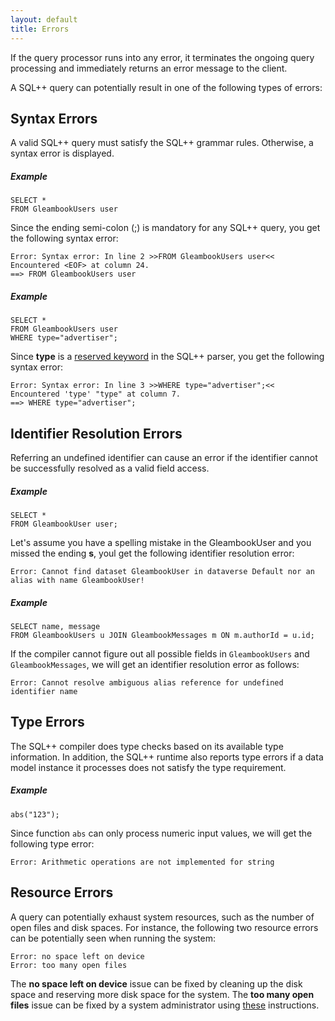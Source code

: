 ```yaml
---
layout: default
title: Errors
---
```


If the query processor runs into any error, it
terminates the ongoing query processing and
immediately returns an error message to the client.

A SQL++ query can potentially result in one of the following types of errors:

## <a id="Syntax_errors">Syntax Errors</a>
A valid SQL++ query must satisfy the SQL++ grammar rules.
Otherwise, a syntax error is displayed.

##### Example

    SELECT *
    FROM GleambookUsers user

Since the ending semi-colon (;) is mandatory for any SQL++ query,
you get the following syntax error:

    Error: Syntax error: In line 2 >>FROM GleambookUsers user<< Encountered <EOF> at column 24.
    ==> FROM GleambookUsers user

##### Example

    SELECT *
    FROM GleambookUsers user
    WHERE type="advertiser";

Since **type** is a [reserved keyword](appendix_1_keywords.html) in the SQL++ parser,
you get the following syntax error:

    Error: Syntax error: In line 3 >>WHERE type="advertiser";<< Encountered 'type' "type" at column 7.
    ==> WHERE type="advertiser";


## <a id="Identifier_resolution_errors">Identifier Resolution Errors</a>
Referring an undefined identifier can cause an error if the identifier
cannot be successfully resolved as a valid field access.

##### Example

    SELECT *
    FROM GleambookUser user;

Let's assume you have a spelling mistake in the GleambookUser and you missed the ending **s**,
youl get the following identifier resolution error:

    Error: Cannot find dataset GleambookUser in dataverse Default nor an alias with name GleambookUser!

##### Example

    SELECT name, message
    FROM GleambookUsers u JOIN GleambookMessages m ON m.authorId = u.id;

If the compiler cannot figure out all possible fields in
`GleambookUsers` and `GleambookMessages`,
we will get an identifier resolution error as follows:

    Error: Cannot resolve ambiguous alias reference for undefined identifier name


## <a id="Type_errors">Type Errors</a>

The SQL++ compiler does type checks based on its available type information.
In addition, the SQL++ runtime also reports type errors if a data model instance
it processes does not satisfy the type requirement.

##### Example

    abs("123");

Since function `abs` can only process numeric input values,
we will get the following type error:

    Error: Arithmetic operations are not implemented for string


## <a id="Resource_errors">Resource Errors</a>
A query can potentially exhaust system resources, such
as the number of open files and disk spaces.
For instance, the following two resource errors can be potentially seen when running the system:

    Error: no space left on device
    Error: too many open files

The **no space left on device** issue can be fixed by
cleaning up the disk space and reserving more disk space for the system.
The **too many open files** issue can be fixed by a system
administrator using
[these](https://easyengine.io/tutorials/linux/increase-open-files-limit/) instructions.
